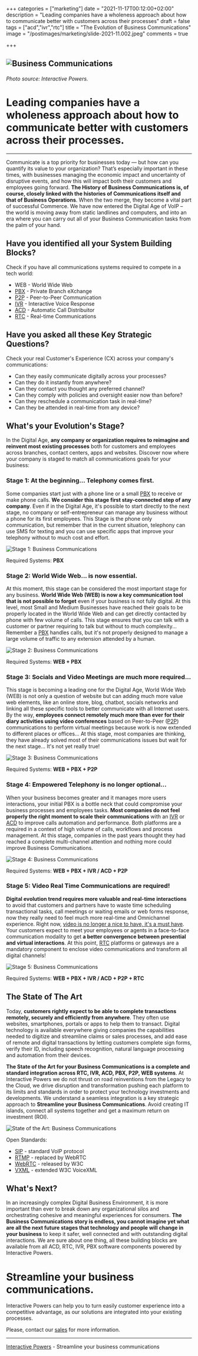 +++
categories = ["marketing"]
date = "2021-11-17T00:12:00+02:00"
description = "Leading companies have a wholeness approach about how to communicate better with customers across their processes"
draft = false
tags = ["acd","ivr","rtc"]
title = "The Evolution of Business Communications"
image = "/postimages/marketing/slide-2021-11.002.jpeg"
comments = true

+++

![Business Communications](/postimages/marketing/slide-2021-11.002.jpeg)
-------
###### Photo source: Interactive Powers.

#	Leading companies have a wholeness approach about how to communicate better with customers across their processes.
-------
Communicate is a top priority for businesses today — but how can you quantify its value to your organization?  That’s especially important in these times, with businesses managing the economic impact and uncertainty of disruptive events, and how this will impact both their customers and employees going forward. **The History of Business Communications is, of course, closely linked with the histories of Communications itself and that of Business Operations**. When the two merge, they become a vital part of successful Commerce. We have now entered the Digital Age of VoIP – the world is moving away from static landlines and computers, and into an era where you can carry out all of your Business Communication tasks from the palm of your hand.

##	Have you identified all your System Building Blocks?

Check if you have all communications systems required to compete in a tech world:

- WEB - World Wide Web
- [PBX](https://blog.ivrpowers.com/post/technologies/what-is-pbx/)	- Private Branch eXchange
- [P2P](https://blog.ivrpowers.com/post/technologies/what-is-peer-to-peer/)	- Peer-to-Peer Communication
- [IVR](https://blog.ivrpowers.com/post/technologies/what-is-ivr/)	- Interactive Voice Response
- [ACD](https://blog.ivrpowers.com/post/technologies/what-is-acd/)	- Automatic Call Distribuitor
- [RTC](https://blog.ivrpowers.com/post/technologies/what-is-rtc/)	- Real-time Communications

##	Have you asked all these Key Strategic Questions?

Check your real Customer's Experience (CX) across your company's communications:

- Can they easily communicate digitally across your processes?
- Can they do it instantly from anywhere? 
- Can they contact you thought any preferred channel? 
- Can they comply with policies and oversight easier now than before?
- Can they reschedule a communication task in real-time?
- Can they be attended in real-time from any device?

##	What's your Evolution's Stage?

In the Digital Age, **any company or organization requires to reimagine and reinvent most existing processes** both for customers and employees across branches, contact centers, apps and websites. Discover now where your company is staged to match all communications goals for your business:

###	Stage 1: At the beginning… Telephony comes first.

Some companies start just with a phone line or a small [PBX](https://blog.ivrpowers.com/post/technologies/what-is-pbx/) to receive or make phone calls. **We consider this stage first stay-connected step of any company**. Even if  in the Digital Age, it's possible to start directly to the next stage, no company or self-entrepreneur can manage any business without a phone for its first employees. This Stage is the phone only communication, but remember that in the current situation, telephony can use SMS for texting and you can use specific apps that improve your telephony without to much cost and effort.

![Stage 1: Business Communications](/postimages/marketing/slide-2021-11.004.png)

Required Systems: **PBX**

###	Stage 2: World Wide Web... is now essential.

At this moment, this stage can be considered the most important stage for any business. **World Wide Web (WEB) is now a key communication tool that is not possible to forget** even if your business is not fully digital. At this level, most Small and Medium Businesses have reached their goals to be properly located in the World Wide Web and can get directly contacted by phone with few volume of calls. This stage ensures that you can talk with a customer or partner requiring to talk but without to much complexity... Remember a [PBX](https://blog.ivrpowers.com/post/technologies/what-is-pbx/) handles calls, but it's not properly designed to manage a large volume of traffic to any extension attended by a human.

![Stage 2: Business Communications](/postimages/marketing/slide-2021-11.005.png)

Required Systems: **WEB + PBX**

###	Stage 3: Socials and Video Meetings are much more required...

This stage is becoming a leading one  for the Digital Age, World Wide Web (WEB) is not only a question of website but can adding much more value web elements, like an online store, blog, chatbot, socials networks and linking all these specific tools to better communicate with all Internet users. By the way, **employees connect remotely much more than ever for their diary activities using video conferences** based on Peer-to-Peer ([P2P](https://blog.ivrpowers.com/post/technologies/what-is-peer-to-peer/)) communications to perform virtual meetings because work is now extended to different places or offices... At this stage, most companies are thinking, they have already solved most of their communications issues but wait for the next stage... It's not yet really true!

![Stage 3: Business Communications](/postimages/marketing/slide-2021-11.006.png)

Required Systems: **WEB + PBX + P2P**

###	Stage 4: Empowered Telephony is no longer optional...

When your business becomes greater and it manages more users interactions, your initial PBX is a bottle neck that could compromise your business processes and employees tasks. **Most companies do not feel properly the right moment to scale their communications** with an [IVR](https://blog.ivrpowers.com/post/technologies/what-is-ivr/) or [ACD](https://blog.ivrpowers.com/post/technologies/what-is-acd/) to improve calls automation and performance. Both platforms are a required in a context of high volume of calls, workflows and process management. At this stage, companies in the past years thought they had reached a complete multi-channel attention and nothing more could improve Business Communications.

![Stage 4: Business Communications](/postimages/marketing/slide-2021-11.007.png)

Required Systems: **WEB + PBX + IVR / ACD + P2P**

###	Stage 5: Video Real Time Communications are required!

**Digital evolution trend requires more valuable and real-time interactions** to avoid that customers and partners have to waste time scheduling transactional tasks, call meetings or waiting emails or web forms response, now they really need to feel much more real-time and Omnichannel experience. Right now, [video is no longer a nice to have, it's a must have](https://blog.ivrpowers.com/post/trends/video-is-no-longer-a-nice-to-have-it-is-a-must-have/). Your customers expect to meet your employees or agents in a face-to-face communication modality to get **a better convergence between presential and virtual interactions**. At this point, [RTC](https://blog.ivrpowers.com/post/technologies/what-is-rtc/) platforms or gateways are a mandatory component to enclose video communications and transform all digital channels! 

![Stage 5: Business Communications](/postimages/marketing/slide-2021-11.008.png)

Required Systems: **WEB + PBX + IVR / ACD + P2P + RTC**

##	The State of The Art

Today, **customers rightly expect to be able to complete transactions remotely, securely and efficiently from anywhere**. They often use websites, smartphones, portals or apps to help them to transact. Digital technology is available everywhere giving companies the capabilities needed to digitize and streamline claims or sales processes, and add ease of remote and digital transactions by letting customers complete sign forms, verify their ID, including speech recognition, natural language processing and automation from their devices.

**The State of the Art for your Business Communications is a complete and standard integration across RTC, IVR, ACD, PBX, P2P, WEB systems**. At Interactive Powers we do not thrust on road reinventions from the Legacy to the Cloud, we drive disruption and transformation pushing each platform to its limits and standards in order to protect your technology investments and developments. We understand a seamless integration is a key strategic approach to **Streamline your Business Communications**. Avoid creating IT islands, connect all systems together and get a maximum return on investment (ROI).

![State of the Art: Business Communications](/postimages/marketing/slide-2021-11.003.png)

Open Standards:

- [SIP](https://blog.ivrpowers.com/post/products/video-rtc-sip-connect/) - standard VoIP protocol
- [RTMP](https://blog.ivrpowers.com/post/technologies/what-is-rtmp/) - replaced by WebRTC
- [WebRTC](https://blog.ivrpowers.com/post/technologies/what-is-webrtc/) - released by W3C
- [VXML](https://blog.ivrpowers.com/post/technologies/what-is-voicexml/) - extended W3C VoiceXML

##	What's Next?

In an increasingly complex Digital Business Environment, it is more important than ever to break down any organizational silos and orchestrating cohesive and meaningful experiences for consumers. **The Business Communications story is endless, you cannot imagine yet what are all the next future stages that technology and people will change in your business** to keep it safer, well connected and with outstanding digital interactions. We are sure about one thing, all these building blocks are available from all ACD, RTC, IVR, PBX  software components powered by Interactive Powers.

# Streamline your business communications.

Interactive Powers can help you to turn easily customer experience into a competitive advantage, as our solutions are integrated into your existing processes.

Please, contact our [sales](https://www.ivrpowers.com/support-services/) for more information.

---
[Interactive Powers](https://www.ivrpowers.com/) - Streamline your business communications
